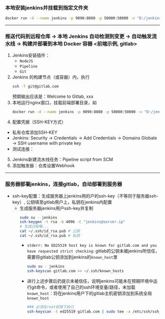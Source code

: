 ### 本地安装jenkins并挂载到指定文件夹
```bash
docker run -d --name jenkins -p 9090:8080 -p 50000:50000 -v "D:/jenkins:/var/jenkins_home" --restart=on-failure jenkins/jenkins:lts-jdk21
```

---
### 推送代码到远程仓库 → 本地 Jenkins 自动检测到变更 → 自动触发流水线 → 构建并部署到本地 Docker 容器 <前端示例, gitlab>
1. Jenkins安装插件：
   - `NodeJS`
   - `Pipeline`
   - `Git`
2. Jenkins 的构建节点（或容器）内，执行
   ```bash
   ssh -T git@gitlab.com
   ```
   预期输出应该是：Welcome to Gitlab, xxx
3. 本地运行nginx窗口，挂载前端部署目录，如
   ```bash
   docker run -d --name jenkins -p 9090:8080 -p 50000:50000 -v "D:/jenkins:/var/jenkins_home" -v "D:/jenkins/.ssh/known_hosts" --restart=on-failure jenkins/jenkins:lts-jdk21
   ```
4. 配置凭据（SSH-KEY方式）
  - 私有仓库添加SSH-KEY
  - Jenkins: Security → Credentials → Add Credentials → Domains Globale → SSH username with private key
  - 测试连接：

5. Jenkins新建流水线任务：Pipeline script from SCM
6. 添加触发器：仓库设置Webhook 

---
### 服务器部署jenkins，连接gitlab，自动部署到服务器
- ssh-key配置：生成服务器上jenkins用的户的ssh-key（不等同于服务器ssh-key）, 公钥填至gitlab用户上，私钥在jenkins内配置
   - 生成服务器jenkins用户ssh-key并复制
     ```bash
     sudo su - jenkins
     ssh-keygen -t rsa -b 4096 -C "jenkins@server.ip"
     # 生成过程略...
     cat ~/.ssh/id_rsa.pub # 公钥
     cat ~/.ssh/id_rsa.pub # 私钥
     ```
      - `stderr: No ED25519 host key is known for gitlab.com and you have requested strict checking`: gitlab的公钥未被jenkins所信任，需要将gitlab公钥添加到jenkins的`known_host`里
         ```bash
         sudo su - jenkins
         ssh-keyscan gitlab.com >> ~/.ssh/known_hosts
         ```
      - 进行上述步骤后扔提示未被信任，说明jenkins可能未在预期环境中运行git命令，或者使用了自己的ssh环境变量/路径，未加载`known_host`：将在jenkins用户下的gitlab主机密钥添加到系统全局`known_host`
         ```bash
         ### 必须在root权限下执行
         ssh-keyscan -t ed25519 gitlab.com | sudo tee -a /etc/ssh/ssh_known_hosts
         ```
